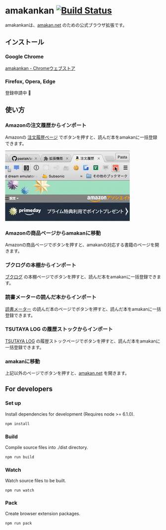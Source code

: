 # amakankan [![Build Status](https://travis-ci.org/amakan/amakankan.svg?branch=master)](https://travis-ci.org/amakan/amakankan)

amakankanは、[amakan.net](https://amakan.net) のための公式ブラウザ拡張です。

## インストール

### Google Chrome

[amakankan - Chromeウェブストア](https://chrome.google.com/webstore/detail/amakankan/cbbcooiceghdbkklnkdahccnbbfleoll)

### Firefox, Opera, Edge

登録申請中 :bow:

## 使い方

### Amazonの注文履歴からインポート

Amazonの [注文履歴ページ](https://www.amazon.co.jp/gp/css/order-history) でボタンを押すと、読んだ本をamakanに一括登録できます。

![demo](/images/demo.gif)

### Amazonの商品ページからamakanに移動

Amazonの商品ページでボタンを押すと、amakanの対応する書籍のページを開きます。

### ブクログの本棚からインポート

[ブクログ](http://booklog.jp/) の本棚ページでボタンを押すと、読んだ本をamakanに一括登録できます。

### 読書メーターの読んだ本からインポート

[読書メーター](http://bookmeter.com/) の読んだ本のページでボタンを押すと、読んだ本をamakanに一括登録できます。

### TSUTAYA LOG の履歴ストックからインポート

[TSUTAYA LOG](https://log.tsutaya.co.jp/) の履歴ストックページでボタンを押すと、読んだ本をamakanに一括登録できます。

### amakanに移動

上記以外のページでボタンを押すと、[amakan.net](https://amakan.net) を開きます。

## For developers

### Set up

Install dependencies for development (Requires node >= 6.1.0).

```sh
npm install
```

### Build

Compile source files into ./dist directory.

```sh
npm run build
```

### Watch

Watch source files to be built.

```
npm run watch
```

### Pack

Create browser extension packages.

```
npm run pack
```
